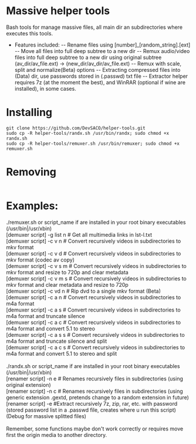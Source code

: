 # Massive helper tools
Bash tools for manage massive files, all main dir an subdirectories where executes this tools.

* Features included:
 -- Rename files using [number]_[random_string].[ext]
 -- Move all files into full deep subtree to a new dir
 -- Remux audio/video files into full deep subtree to a new dir using original subtree
    (av_dir/av_file.ext) -> (new_dir/av_dir/av_file.ext)
 -- Remux with scale, split and normalize(Beta) options
 -- Extracting compressed files into (Data) dir, use passwords stored in (.passwd) txt file
 -- Extractor helper requires 7z (at the moment the best), and WinRAR (optional if wine are installed), in some cases.

# Installing
```
git clone https://github.com/DevSACO/helper-tools.git
sudo cp -R helper-tools/randx.sh /usr/bin/randx; sudo chmod +x randx.sh
sudo cp -R helper-tools/remuxer.sh /usr/bin/remuxer; sudo chmod +x remuxer.sh
```

# Removing
```
```
# Examples:

./remuxer.sh or script_name if are installed in your root binary executables (/usr/bin|/usr/xbin) \
[demuxer script] -g list n	# Get all multimedia links in lst-l.txt \
[demuxer script] -c v n		# Convert recursively videos in subdirectories to mkv format \
[demuxer script] -c v d		# Convert recursively videos in subdirectories to mkv format (codec av copy)\
[demuxer script] -c v s m	# Convert recursively videos in subdirectories to mkv format and resize to 720p and clear metadata\
[demuxer script] -c v m s	# Convert recursively videos in subdirectories to mkv format and clear metadata and resize to 720p\
[demuxer script] -c vd n	# Rip dvd to a single mkv format (Beta) \
[demuxer script] -c a n		# Convert recursively videos in subdirectories to m4a format \
[demuxer script] -c a s		# Convert recursively videos in subdirectories to m4a format and truncate silence \
[demuxer script] -c a c		# Convert recursively videos in subdirectories to m4a format and convert 5.1 to stereo \
[demuxer script] -c a s s	# Convert recursively videos in subdirectories to m4a format and truncate silence and split \
[demuxer script] -c a c s	# Convert recursively videos in subdirectories to m4a format and convert 5.1 to stereo and split \
 \
./randx.sh or script_name if are installed in your root binary executables (/usr/bin|/usr/xbin) \
[renamer script] -n e		# Renames recursively files in subdirectories (using original extension) \
[renamer script] -n c		# Renames recursively files in subdirectories (using generic extension .gextd, pretends change to a random extension in future) \
[renamer script] -e   #Extract recursively 7z, zip, rar, etc. with password (stored password list in a .passwd file, creates where u run this script) (Debug for massive splitted files) \
 \
Remember, some functions maybe don't work correctly or requires move first the origin media to another directory.
